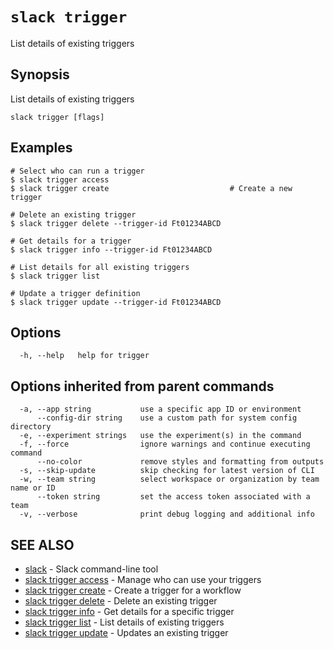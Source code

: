 # `slack trigger`

List details of existing triggers

## Synopsis

List details of existing triggers

```
slack trigger [flags]
```

## Examples

```
# Select who can run a trigger
$ slack trigger access
$ slack trigger create                           # Create a new trigger

# Delete an existing trigger
$ slack trigger delete --trigger-id Ft01234ABCD

# Get details for a trigger
$ slack trigger info --trigger-id Ft01234ABCD

# List details for all existing triggers
$ slack trigger list

# Update a trigger definition
$ slack trigger update --trigger-id Ft01234ABCD
```

## Options

```
  -h, --help   help for trigger
```

## Options inherited from parent commands

```
  -a, --app string           use a specific app ID or environment
      --config-dir string    use a custom path for system config directory
  -e, --experiment strings   use the experiment(s) in the command
  -f, --force                ignore warnings and continue executing command
      --no-color             remove styles and formatting from outputs
  -s, --skip-update          skip checking for latest version of CLI
  -w, --team string          select workspace or organization by team name or ID
      --token string         set the access token associated with a team
  -v, --verbose              print debug logging and additional info
```

## SEE ALSO

* [slack](slack)	 - Slack command-line tool
* [slack trigger access](slack_trigger_access)	 - Manage who can use your triggers
* [slack trigger create](slack_trigger_create)	 - Create a trigger for a workflow
* [slack trigger delete](slack_trigger_delete)	 - Delete an existing trigger
* [slack trigger info](slack_trigger_info)	 - Get details for a specific trigger
* [slack trigger list](slack_trigger_list)	 - List details of existing triggers
* [slack trigger update](slack_trigger_update)	 - Updates an existing trigger

